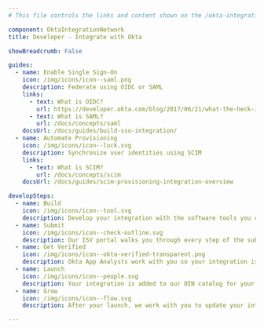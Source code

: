 ```yaml
---
# This file controls the links and content shown on the /okta-integration-network landing page.

component: OktaIntegrationNetwork
title: Developer - Integrate with Okta

showBreadcrumb: False

guides:
  - name: Enable Single Sign-On
    icon: /img/icons/icon--saml.png
    description: Federate using OIDC or SAML
    links:
      - text: What is OIDC?
        url: https://developer.okta.com/blog/2017/06/21/what-the-heck-is-oauth
      - text: What is SAML?
        url: /docs/concepts/saml
    docsUrl: /docs/guides/build-sso-integration/
  - name: Automate Provisioning
    icon: /img/icons/icon--lock.svg
    description: Synchronize user identities using SCIM
    links:
      - text: What is SCIM?
        url: /docs/concepts/scim
    docsUrl: /docs/guides/scim-provisioning-integration-overview

developSteps:
  - name: Build
    icon: /img/icons/icon--tool.svg
    description: Develop your integration with the software tools you choose.
  - name: Submit
    icon: /img/icons/icon--check-outline.svg
    description: Our ISV portal walks you through every step of the submission process.
  - name: Get Verified
    icon: /img/icons/icon--okta-verified-transparent.png
    description: Okta App Analysts work with you so your integration is truly top notch.
  - name: Launch
    icon: /img/icons/icon--people.svg
    description: Your integration is added to our OIN catalog for your end users.
  - name: Grow
    icon: /img/icons/icon--flow.svg
    description: After your launch, we work with you to update your integration as business needs change.

---
```


